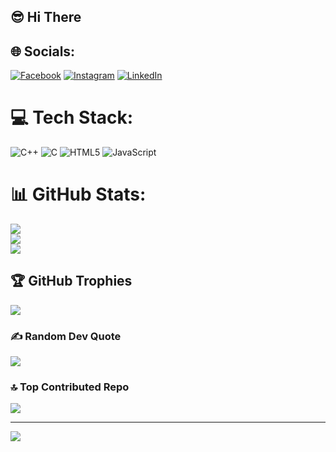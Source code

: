 ## 😎 Hi There
## 🌐 Socials:
[![Facebook](https://img.shields.io/badge/Facebook-%231877F2.svg?logo=Facebook&logoColor=white)](https://facebook.com/everybratas) [![Instagram](https://img.shields.io/badge/Instagram-%23E4405F.svg?logo=Instagram&logoColor=white)](https://instagram.com/everybratas) [![LinkedIn](https://img.shields.io/badge/LinkedIn-%230077B5.svg?logo=linkedin&logoColor=white)](https://linkedin.com/in/brataandri) 

# 💻 Tech Stack:
![C++](https://img.shields.io/badge/c++-%2300599C.svg?style=flat&logo=c%2B%2B&logoColor=white) ![C](https://img.shields.io/badge/c-%2300599C.svg?style=flat&logo=c&logoColor=white) ![HTML5](https://img.shields.io/badge/html5-%23E34F26.svg?style=flat&logo=html5&logoColor=white) ![JavaScript](https://img.shields.io/badge/javascript-%23323330.svg?style=flat&logo=javascript&logoColor=%23F7DF1E)
# 📊 GitHub Stats:
![](https://github-readme-stats.vercel.app/api?username=Andrisetianabrata&theme=transparent&hide_border=false&include_all_commits=true&count_private=true)<br/>
![](https://github-readme-streak-stats.herokuapp.com/?user=Andrisetianabrata&theme=transparent&hide_border=false)<br/>
![](https://github-readme-stats.vercel.app/api/top-langs/?username=Andrisetianabrata&theme=transparent&hide_border=false&include_all_commits=true&count_private=true&layout=compact)

## 🏆 GitHub Trophies
![](https://github-profile-trophy.vercel.app/?username=Andrisetianabrata&theme=radical&no-frame=true&no-bg=true&margin-w=4)

### ✍️ Random Dev Quote
![](https://quotes-github-readme.vercel.app/api?type=horizontal&theme=radical)

### 🔝 Top Contributed Repo
![](https://github-contributor-stats.vercel.app/api?username=Andrisetianabrata&limit=5&theme=transparent&combine_all_yearly_contributions=true)

---
[![](https://visitcount.itsvg.in/api?id=Andrisetianabrata&icon=0&color=0)](https://visitcount.itsvg.in)
